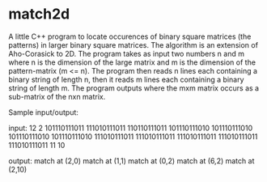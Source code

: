 # match2d
A little C++ program to locate occurences of binary square matrices (the patterns) in larger binary square matrices. The algorithm is an extension of Aho-Corasick to 2D. The program takes as input two numbers n and m where n is the dimension of the large matrix and m is the dimension of the pattern-matrix (m <= n). The program then reads n lines each containing a binary string of length n, then it reads m lines each containing a binary string of length m. The program outputs where the mxm matrix occurs as a sub-matrix of the nxn matrix.

Sample input/output:

input:
12 2
101110111011
111010111011
110110111011
101110111010
101110111010
101110111010
101110111010
111010111011
111010111011
111010111011
111010111011
111010111011
11
10

output:
match at (2,0)
match at (1,1)
match at (0,2)
match at (6,2)
match at (2,10)

